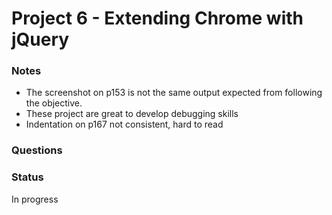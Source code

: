 # Project 6 - Extending Chrome with jQuery

### Notes
- The screenshot on p153 is not the same output expected from following the objective. 
- These project are great to develop debugging skills
- Indentation on p167 not consistent, hard to read

### Questions

### Status
In progress
